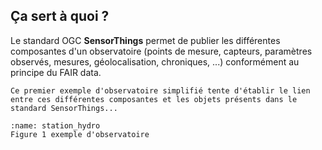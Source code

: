 ## Ça sert à quoi ?
Le standard OGC **SensorThings** permet de publier les différentes composantes d'un observatoire (points de mesure, capteurs, paramètres observés, mesures, géolocalisation, chroniques, ...) conformément au principe du FAIR data. 

```{note}
Ce premier exemple d'observatoire simplifié tente d'établir le lien entre ces différentes composantes et les objets présents dans le standard SensorThings... 
```

```{figure} img/station_hydro_1.png
:name: station_hydro
Figure 1 exemple d'observatoire
```
